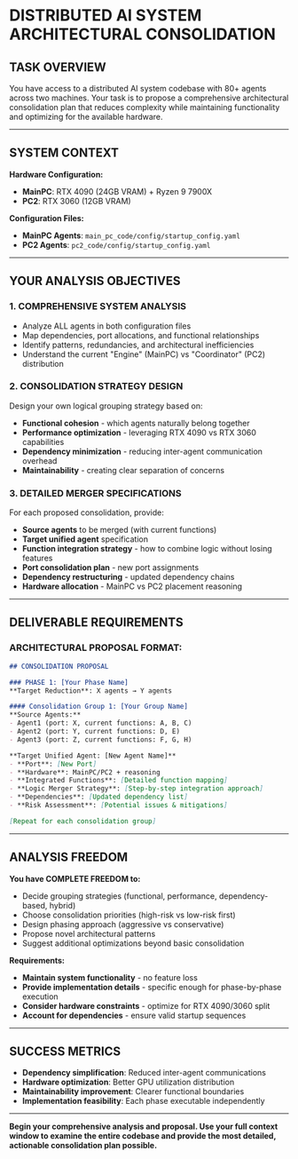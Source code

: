 # DISTRIBUTED AI SYSTEM ARCHITECTURAL CONSOLIDATION

## **TASK OVERVIEW**
You have access to a distributed AI system codebase with 80+ agents across two machines. Your task is to propose a comprehensive architectural consolidation plan that reduces complexity while maintaining functionality and optimizing for the available hardware.

---

## **SYSTEM CONTEXT**

**Hardware Configuration:**
- **MainPC**: RTX 4090 (24GB VRAM) + Ryzen 9 7900X
- **PC2**: RTX 3060 (12GB VRAM) 

**Configuration Files:**
- **MainPC Agents**: `main_pc_code/config/startup_config.yaml` 
- **PC2 Agents**: `pc2_code/config/startup_config.yaml` 

---

## **YOUR ANALYSIS OBJECTIVES**

### **1. COMPREHENSIVE SYSTEM ANALYSIS**
- Analyze ALL agents in both configuration files
- Map dependencies, port allocations, and functional relationships
- Identify patterns, redundancies, and architectural inefficiencies
- Understand the current "Engine" (MainPC) vs "Coordinator" (PC2) distribution

### **2. CONSOLIDATION STRATEGY DESIGN**
Design your own logical grouping strategy based on:
- **Functional cohesion** - which agents naturally belong together
- **Performance optimization** - leveraging RTX 4090 vs RTX 3060 capabilities  
- **Dependency minimization** - reducing inter-agent communication overhead
- **Maintainability** - creating clear separation of concerns

### **3. DETAILED MERGER SPECIFICATIONS**
For each proposed consolidation, provide:
- **Source agents** to be merged (with current functions)
- **Target unified agent** specification
- **Function integration strategy** - how to combine logic without losing features
- **Port consolidation plan** - new port assignments
- **Dependency restructuring** - updated dependency chains
- **Hardware allocation** - MainPC vs PC2 placement reasoning

---

## **DELIVERABLE REQUIREMENTS**

### **ARCHITECTURAL PROPOSAL FORMAT:**

```markdown
## CONSOLIDATION PROPOSAL

### PHASE 1: [Your Phase Name]
**Target Reduction**: X agents → Y agents

#### Consolidation Group 1: [Your Group Name]
**Source Agents:**
- Agent1 (port: X, current functions: A, B, C)
- Agent2 (port: Y, current functions: D, E)
- Agent3 (port: Z, current functions: F, G, H)

**Target Unified Agent: [New Agent Name]**
- **Port**: [New Port]
- **Hardware**: MainPC/PC2 + reasoning
- **Integrated Functions**: [Detailed function mapping]
- **Logic Merger Strategy**: [Step-by-step integration approach]
- **Dependencies**: [Updated dependency list]
- **Risk Assessment**: [Potential issues & mitigations]

[Repeat for each consolidation group]
```

---

## **ANALYSIS FREEDOM**

**You have COMPLETE FREEDOM to:**
- Decide grouping strategies (functional, performance, dependency-based, hybrid)
- Choose consolidation priorities (high-risk vs low-risk first)
- Design phasing approach (aggressive vs conservative)
- Propose novel architectural patterns
- Suggest additional optimizations beyond basic consolidation

**Requirements:**
- **Maintain system functionality** - no feature loss
- **Provide implementation details** - specific enough for phase-by-phase execution
- **Consider hardware constraints** - optimize for RTX 4090/3060 split
- **Account for dependencies** - ensure valid startup sequences

---

## **SUCCESS METRICS**
- **Dependency simplification**: Reduced inter-agent communications
- **Hardware optimization**: Better GPU utilization distribution
- **Maintainability improvement**: Clearer functional boundaries
- **Implementation feasibility**: Each phase executable independently

---

**Begin your comprehensive analysis and proposal. Use your full context window to examine the entire codebase and provide the most detailed, actionable consolidation plan possible.** 